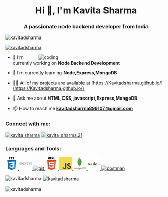 

<h1 align="center">Hi 👋, I'm Kavita Sharma</h1>
<h3 align="center">A passionate node backend developer from India</h3>

<p align="left"> <img src="https://komarev.com/ghpvc/?username=kavitadsharma&label=Profile%20views&color=0e75b6&style=flat" alt="kavitadsharma" /> </p>

<p align="left"> <a href="https://github.com/ryo-ma/github-profile-trophy"><img src="https://github-profile-trophy.vercel.app/?username=kavitadsharma" alt="kavitadsharma" /></a> </p>
<img align="right" alt="coding" width="400" src="https://camo.githubusercontent.com/92b406742484961df85585a2624ca87c4da03814428bed001e34404cb9de054b/68747470733a2f2f692e70696e696d672e636f6d2f6f726967696e616c732f65372f32362f63372f65373236633734616330383165656435306665656531343333643132633939382e676966"/>

- 🔭 I’m currently working on **Node Backend Development**

- 🌱 I’m currently learning **Node,Express,MongoDB**

- 👨‍💻 All of my projects are available at [https://Kavitadsharma.github.io/](https://Kavitadsharma.github.io/)

- 💬 Ask me about **HTML,CSS, javascript,Express,MongoDB**

- 📫 How to reach me **kavitadsharma899107@gmail.com**

<h3 align="left">Connect with me:</h3>
<p align="left">
<a href="https://www.linkedin.com/in/kavita-sharma-851086268/?originalSubdomain=in" target="blank"><img align="center" src="https://raw.githubusercontent.com/rahuldkjain/github-profile-readme-generator/master/src/images/icons/Social/linked-in-alt.svg" alt="kavita sharma" height="30" width="40" /></a>
<a href="https://instagram.com/kavita_sharma.21" target="blank"><img align="center" src="https://raw.githubusercontent.com/rahuldkjain/github-profile-readme-generator/master/src/images/icons/Social/instagram.svg" alt="kavita_sharma.21" height="30" width="40" /></a>
</p>

<h3 align="left">Languages and Tools:</h3>
<p align="left"> <a href="https://www.w3schools.com/css/" target="_blank" rel="noreferrer"> <img src="https://raw.githubusercontent.com/devicons/devicon/master/icons/css3/css3-original-wordmark.svg" alt="css3" width="40" height="40"/> </a> <a href="https://expressjs.com" target="_blank" rel="noreferrer"> <img src="https://raw.githubusercontent.com/devicons/devicon/master/icons/express/express-original-wordmark.svg" alt="express" width="40" height="40"/> </a> <a href="https://git-scm.com/" target="_blank" rel="noreferrer"> <img src="https://www.vectorlogo.zone/logos/git-scm/git-scm-icon.svg" alt="git" width="40" height="40"/> </a> <a href="https://www.w3.org/html/" target="_blank" rel="noreferrer"> <img src="https://raw.githubusercontent.com/devicons/devicon/master/icons/html5/html5-original-wordmark.svg" alt="html5" width="40" height="40"/> </a> <a href="https://developer.mozilla.org/en-US/docs/Web/JavaScript" target="_blank" rel="noreferrer"> <img src="https://raw.githubusercontent.com/devicons/devicon/master/icons/javascript/javascript-original.svg" alt="javascript" width="40" height="40"/> </a> <a href="https://www.mongodb.com/" target="_blank" rel="noreferrer"> <img src="https://raw.githubusercontent.com/devicons/devicon/master/icons/mongodb/mongodb-original-wordmark.svg" alt="mongodb" width="40" height="40"/> </a> <a href="https://nodejs.org" target="_blank" rel="noreferrer"> <img src="https://raw.githubusercontent.com/devicons/devicon/master/icons/nodejs/nodejs-original-wordmark.svg" alt="nodejs" width="40" height="40"/> </a> <a href="https://postman.com" target="_blank" rel="noreferrer"> <img src="https://www.vectorlogo.zone/logos/getpostman/getpostman-icon.svg" alt="postman" width="40" height="40"/> </a> </p>

<p><img align="left" src="https://github-readme-stats.vercel.app/api/top-langs?username=kavitadsharma&show_icons=true&locale=en&layout=compact" alt="kavitadsharma" /></p>

<p>&nbsp;<img align="center" src="https://github-readme-stats.vercel.app/api?username=kavitadsharma&show_icons=true&locale=en" alt="kavitadsharma" /></p>

<p><img align="center" src="https://github-readme-streak-stats.herokuapp.com/?user=kavitadsharma&" alt="kavitadsharma" /></p>
